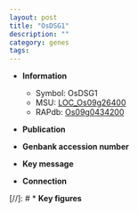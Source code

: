 ```yaml
---
layout: post
title: "OsDSG1"
description: ""
category: genes
tags: 
---
```


* **Information**  
    + Symbol: OsDSG1  
    + MSU: [LOC_Os09g26400](http://rice.uga.edu/cgi-bin/ORF_infopage.cgi?orf=LOC_Os09g26400)  
    + RAPdb: [Os09g0434200](http://rapdb.dna.affrc.go.jp/viewer/gbrowse_details/irgsp1?name=Os09g0434200)  

* **Publication**  

* **Genbank accession number**  

* **Key message**  

* **Connection**  

[//]: # * **Key figures**  


